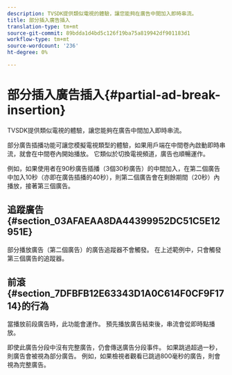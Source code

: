 ```yaml
---
description: TVSDK提供類似電視的體驗，讓您能夠在廣告中間加入即時串流。
title: 部分插入廣告插入
translation-type: tm+mt
source-git-commit: 89bdda1d4bd5c126f19ba75a819942df901183d1
workflow-type: tm+mt
source-wordcount: '236'
ht-degree: 0%

---
```



# 部分插入廣告插入{#partial-ad-break-insertion}

TVSDK提供類似電視的體驗，讓您能夠在廣告中間加入即時串流。

部分廣告插播功能可讓您模擬電視類型的體驗，如果用戶端在中間卷內啟動即時串流，就會在中間卷內開始播放。 它類似於切換電視頻道，廣告也順暢運作。

例如，如果使用者在90秒廣告插播（3個30秒廣告）的中間加入，在第二個廣告中加入10秒（亦即在廣告插播的40秒），則第二個廣告會在剩餘期間（20秒）內播放，接著第三個廣告。

## 追蹤廣告{#section_03AFAEAA8DA44399952DC51C5E12951E}

部分播放廣告（第二個廣告）的廣告追蹤器不會觸發。 在上述範例中，只會觸發第三個廣告的追蹤器。

## 前滾{#section_7DFBFB12E63343D1A0C614F0CF9F1714}的行為

當播放前段廣告時，此功能會運作。 預先播放廣告結束後，串流會從即時點播放。

即使此廣告分段中沒有完整廣告，仍會傳送廣告分段事件。 如果跳過超過一秒，則廣告會被視為部分廣告。 例如，如果檢視者觀看已跳過800毫秒的廣告，則會視為完整廣告。
